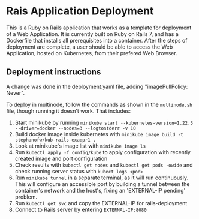 # Rais Application Deployment

This is a Ruby on Rails application that works as a template for deployment of a Web Application. It is currently built on Ruby on Rails 7, and has a Dockerfile that installs all prerequisites into a container. After the steps of deployment are complete, a user should be able to access the Web Application, hosted on Kubernetes, from their prefered Web Browser.

## Deployment instructions

A change was done in the deployment.yaml file, adding "imagePullPolicy: Never". 

To deploy in multinode, follow the commands as shown in the `multinode.sh` file, though running it doesn't work. That includes:
1. Start minikube by running `minikube start --kubernetes-version=1.22.3 --driver=docker --nodes=3 --logtostderr -v 10`
2. Build docker image inside kubernetes with `minikube image build -t stephanofw/kub-rails-exa:pr1 .`
3. Look at minikube's image list with `minikube image ls`
4. Run `kubectl apply -f config/kube` to apply configuration with recently created image and port configuration
5. Check results with `kubectl get nodes` and `kubectl get pods -owide` and check running server status with `kubect logs <pod>`
6. Run `minikube tunnel` in a separate terminal, as it will run continuously. This will configure an accessible port by building a tunnel between the container's network and the host's, fixing an 'EXTERNAL-IP pending' problem.
7. Run `kubectl get svc` and copy the EXTERNAL-IP for rails-deployment
8. Connect to Rails server by entering `EXTERNAL-IP:8080`
